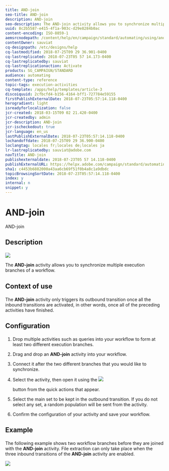 ```yaml
---
title: AND-join
seo-title: AND-join
description: AND-join
seo-description: The AND-join activity allows you to synchronize multiple execution branches of a workflow.
uuid: 8c2b5587-e415-4f1a-903c-d29e8284b0ac
content-encoding: ISO-8859-1
aemsrcnodepath: /content/help/en/campaign/standard/automating/using/and-join
contentOwner: sauviat
cq-designpath: /etc/designs/help
cq-lastmodified: 2018-07-25T09 29 36.901-0400
cq-lastreplicated: 2018-07-23T05 57 14.173-0400
cq-lastreplicatedby: sauviat
cq-lastreplicationaction: Activate
products: SG_CAMPAIGN/STANDARD
audience: automating
content-type: reference
topic-tags: execution-activities
cq-template: /apps/help/templates/article-3
discoiquuid: 2cfbcfd4-b156-4164-bff1-727784e59155
firstPublishExternalDate: 2018-07-23T05:57:14.118-0400
herogradient: light
isreadyforlocalization: false
jcr-created: 2018-03-15T09 02 21.420-0400
jcr-createdby: admin
jcr-description: AND-join
jcr-ischeckedout: true
jcr-language: en_us
lastPublishExternalDate: 2018-07-23T05:57:14.118-0400
lochandoffdate: 2018-07-25T09 29 36.900-0400
loclangtag: locales fr;locales de;locales ja
lr-lastreplicatedby: sauviat@adobe.com
navTitle: AND-join
publishexternaldate: 2018-07-23T05 57 14.118-0400
publishExternalURL: https://helpx.adobe.com/campaign/standard/automating/using/and-join.html
sha1: c4453b6882000a43aa6cb69f51f0b4a8c1a9dbdc
topicBrowsingSortDate: 2018-07-23T05:57:14.118-0400
index: y
internal: n
snippet: y
---
```


# AND-join

AND-join

## <p>Description</p>

![](assets/and_join.png)

The **AND-join** activity allows you to synchronize multiple execution branches of a workflow.

## <p>Context of use</p>

The **AND-join** activity only triggers its outbound transition once all the inbound transitions are activated, in other words, once all of the preceding activities have finished.

## <p>Configuration</p>

1. Drop multiple activities such as queries into your workflow to form at least two different execution branches.
1. Drag and drop an **AND-join** activity into your workflow.
1. Connect it after the two different branches that you would like to synchronize.
1. Select the activity, then open it using the  ![](assets/edit_darkgrey-24px.png)

   button from the quick actions that appear.
1. Select the main set to be kept in the outbound transition. If you do not select any set, a random population will be sent from the activity.
1. Confirm the configuration of your activity and save your workflow.

## <p>Example</p>

The following example shows two workflow branches before they are joined with the **AND-join** activity. File extraction can only take place when the three inbound transitions of the **AND-join** activity are enabled.

![](assets/wkf_and-join_example.png)

